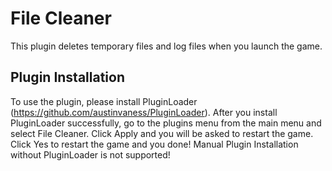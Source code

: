 # File Cleaner

This plugin deletes temporary files and log files when you launch the game.

## Plugin Installation
To use the plugin, please install PluginLoader (https://github.com/austinvaness/PluginLoader). After you install PluginLoader successfully, go to the plugins menu from the main menu and select File Cleaner. Click Apply and you will be asked to restart the game. Click Yes to restart the game and you done! Manual Plugin Installation without PluginLoader is not supported!
